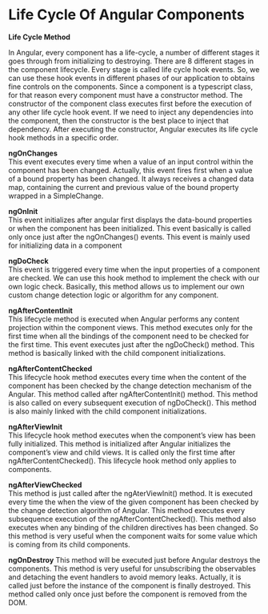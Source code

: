 # Life Cycle Of Angular Components

**Life Cycle Method**

In Angular, every component has a life-cycle, a number of different stages it goes through from initializing to destroying. There are 8 different stages in the component lifecycle. Every stage is called  life cycle hook events. So, we can use these hook events in different phases of our application to obtains fine controls on the components. Since a component is a typescript class, for that reason every component must have a constructor method. The constructor of the component class executes first before the execution of any other life cycle hook event. If we need to inject any dependencies into the component, then the constructor is the best place to inject that dependency. After executing the constructor, Angular executes its life cycle hook methods in a specific order.

**ngOnChanges**<br>
This event executes every time when a value of an input control within the component has been changed. Actually, this event fires first when a value of a bound property has been changed. It always receives a changed data map, containing the current and previous value of the bound property wrapped in a SimpleChange.

**ngOnInit**<br>
This event initializes after angular first displays the data-bound properties or when the component has been initialized. This event basically is called only once just after the ngOnChanges() events. This event is mainly used for initializing data in a component

**ngDoCheck**<br>
This event is triggered every time when the input properties of a component are checked. We can use this hook method to implement the check with our own logic check. Basically, this method allows us to implement our own custom change detection logic or algorithm for any component.

**ngAfterContentInit**<br>
This lifecycle method is executed when Angular performs any content projection within the component views. This method executes only for the first time when all the bindings of the component need to be checked for the first time. This event executes just after the ngDoCheck() method. This method is basically linked with the child component initializations.

**ngAfterContentChecked**<br>
This lifecycle hook method executes every time when the content of the component has been checked by the change detection mechanism of the Angular. This method called after ngAfterContentInit() method. This method is also called on every subsequent execution of ngDoCheck(). This method is also mainly linked with the child component initializations.

**ngAfterViewInit**<br>
This lifecycle hook method executes when the component’s view has been fully initialized. This method is initialized after Angular initializes the component’s view and child views. It is called only the first time after ngAfterContentChecked(). This lifecycle hook method only applies to components.


**ngAfterViewChecked**<br>
This method is just called after the ngAterViewInit() method. It is executed every time the when the view of the given component has been checked by the change detection algorithm of Angular. This method executes every subsequence execution of the ngAfterContentChecked(). This method also executes when any binding of the children directives has been changed. So this method is very useful when the component waits for some value which is coming from its child components.

**ngOnDestroy**
This method will be executed just before Angular destroys the components. This method is very useful for unsubscribing the observables and detaching the event handlers to avoid memory leaks. Actually, it is called just before the instance of the component is finally destroyed. This method called only once just before the component is removed from the DOM.
